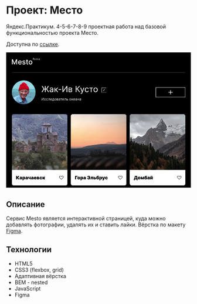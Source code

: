 # Проект: Место
Яндекс.Практикум. 4-5-6-7-8-9 проектная работа над базовой функциональностью проекта Место.

Доступна по [ссылке](https://marsevo.github.io/mesto/).

![](https://github.com/marsevo/mesto/raw/main/images/sprint4__cover.png)

## Описание
Сервис Mestо является интерактивной страницей, куда можно добавлять фотографии, удалять их и ставить лайки. Вёрстка по макету [Figma](https://www.figma.com/file/2cn9N9jSkmxD84oJik7xL7/JavaScript.-Sprint-4?node-id=0%3A1).

## Технологии
* HTML5
* CSS3 (flexbox, grid)
* Адаптивная вёрстка
* BEM - nested
* JavaScript
* Figma
